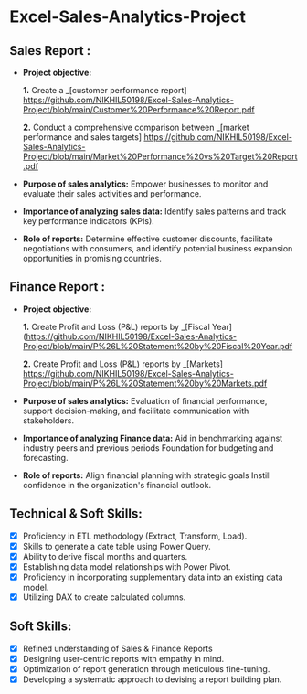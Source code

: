 # Excel-Sales-Analytics-Project

## Sales Report :


- **Project objective:** 

    **1.** Create a _[customer performance report] https://github.com/NIKHIL50198/Excel-Sales-Analytics-Project/blob/main/Customer%20Performance%20Report.pdf 

    **2.** Conduct a comprehensive comparison between _[market performance and sales targets] https://github.com/NIKHIL50198/Excel-Sales-Analytics-Project/blob/main/Market%20Performance%20vs%20Target%20Report.pdf
- **Purpose of sales analytics:** Empower businesses to monitor and evaluate their sales activities and performance.

- **Importance of analyzing sales data:** Identify sales patterns and track key performance indicators (KPIs).

- **Role of reports:** Determine effective customer discounts, facilitate negotiations with consumers, and identify potential business expansion opportunities in promising countries.


## Finance Report :

- **Project objective:** 

    **1.** Create Profit and Loss (P&L) reports by _[Fiscal Year](https://github.com/NIKHIL50198/Excel-Sales-Analytics-Project/blob/main/P%26L%20Statement%20by%20Fiscal%20Year.pdf

    **2.** Create Profit and Loss (P&L) reports by _[Markets] https://github.com/NIKHIL50198/Excel-Sales-Analytics-Project/blob/main/P%26L%20Statement%20by%20Markets.pdf
- **Purpose of sales analytics:** Evaluation of financial performance, support decision-making, and facilitate communication with stakeholders.

- **Importance of analyzing Finance data:** Aid in benchmarking against industry peers and previous periods Foundation for budgeting and forecasting.

- **Role of reports:** Align financial planning with strategic goals Instill confidence in the organization's financial outlook.


## Technical & Soft Skills:
- [x]	Proficiency in ETL methodology (Extract, Transform, Load).
- [x]	Skills to generate a date table using Power Query.
- [x]	Ability to derive fiscal months and quarters.
- [x]	Establishing data model relationships with Power Pivot.
- [x]	Proficiency in incorporating supplementary data into an existing data model.
- [x]	Utilizing DAX to create calculated columns.

## Soft Skills:
- [x]	Refined understanding of Sales & Finance Reports
- [x]	Designing user-centric reports with empathy in mind.
- [x]	Optimization of report generation through meticulous fine-tuning.
- [x]	Developing a systematic approach to devising a report building plan.
